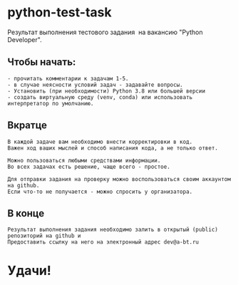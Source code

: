 # python-test-task
Результат выполнения тестового задания  на вакансию "Python Developer".

## Чтобы начать:
    - прочитать комментарии к задачам 1-5.
    - в случае неясности условий задач - задавайте вопросы.
    - Установить (при необходимости) Python 3.8 или большей версии
    - создать виртуальную среду (venv, conda) или использовать интерпретатор по умолчанию.
## Вкратце
    В каждой задаче вам необходимо внести корректировки в код.
    Важен ход ваших мыслей и способ написания кода, а не только ответ.

    Можно пользоваться любыми средствами информации.
    Во всех задачах есть решение, чаще всего - простое.

    Для отправки задания на проверку можно воспользоваться своим аккаунтом на github.
    Если что-то не получается - можно спросить у организатора.
## В конце
    Результат выполнения задания необходимо залить в открытый (public) репозиторий на github и 
    Предоставить ссылку на него на электронный адрес dev@a-bt.ru
# Удачи!
